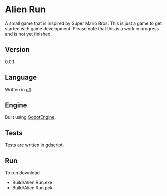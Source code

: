 # Alien Run
A small game that is inspired by Super Mario Bros. This is just a game to get started with game development. Please note that this is a work in progress and is not yet finished.

## Version
0.0.1

## Language
Written in [c#](https://docs.microsoft.com/en-us/dotnet/csharp/).

## Engine
Built using [GodotEngine](https://godotengine.org/).

## Tests
Tests are written in [gdscript](https://docs.godotengine.org/en/stable/tutorials/scripting/gdscript/gdscript_basics.html).

## Run
To run download
- Build/Alien Run.exe
- Build/Alien Run.pck
